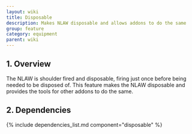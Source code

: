 ```yaml
---
layout: wiki
title: Disposable
description: Makes NLAW disposable and allows addons to do the same
group: feature
category: equipment
parent: wiki
---
```


## 1. Overview

The NLAW is shoulder fired and disposable, firing just once before being needed to be disposed of. This feature makes the NLAW disposable and provides the tools for other addons to do the same.

## 2. Dependencies

{% include dependencies_list.md component="disposable" %}
